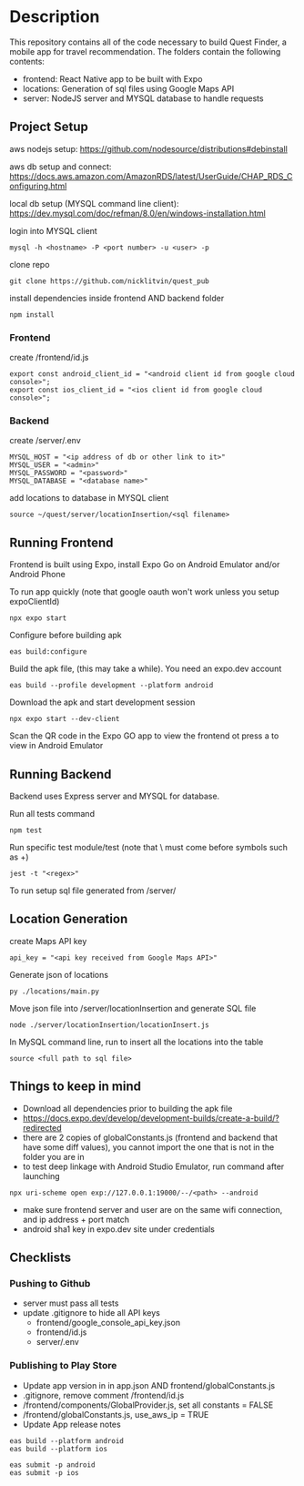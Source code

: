 # Description 

This repository contains all of the code necessary to build Quest Finder, a mobile app for travel recommendation. 
The folders contain the following contents:
- frontend: React Native app to be built with Expo
- locations: Generation of sql files using Google Maps API
- server: NodeJS server and MYSQL database to handle requests

## Project Setup

aws nodejs setup: https://github.com/nodesource/distributions#debinstall

aws db setup and connect: https://docs.aws.amazon.com/AmazonRDS/latest/UserGuide/CHAP_RDS_Configuring.html

local db setup (MYSQL command line client): https://dev.mysql.com/doc/refman/8.0/en/windows-installation.html 

login into MYSQL client 
```
mysql -h <hostname> -P <port number> -u <user> -p
```

clone repo
```
git clone https://github.com/nicklitvin/quest_pub
```

install dependencies inside frontend AND backend folder
```
npm install
```

### Frontend

create /frontend/id.js
```
export const android_client_id = "<android client id from google cloud console>";
export const ios_client_id = "<ios client id from google cloud console>";
```

### Backend 
create /server/.env 
```
MYSQL_HOST = "<ip address of db or other link to it>"
MYSQL_USER = "<admin>"
MYSQL_PASSWORD = "<password>"
MYSQL_DATABASE = "<database name>"
```

add locations to database in MYSQL client
```
source ~/quest/server/locationInsertion/<sql filename>
```

## Running Frontend 

Frontend is built using Expo, install Expo Go on Android Emulator and/or Android Phone

To run app quickly (note that google oauth won't work unless you setup expoClientId)
```
npx expo start
```

Configure before building apk
```
eas build:configure
```

Build the apk file, (this may take a while). You need an expo.dev account
```
eas build --profile development --platform android
```

Download the apk and start development session
```
npx expo start --dev-client
```

Scan the QR code in the Expo GO app to view the frontend ot press a to view in Android Emulator

## Running Backend

Backend uses Express server and MYSQL for database.

Run all tests command
```
npm test
```

Run specific test module/test (note that \ must come before symbols such as +)
```
jest -t "<regex>"
```

To run setup sql file generated from /server/

## Location Generation

create Maps API key
```
api_key = "<api key received from Google Maps API>"
```

Generate json of locations
```
py ./locations/main.py
```

Move json file into /server/locationInsertion and generate SQL file
```
node ./server/locationInsertion/locationInsert.js
```

In MySQL command line, run to insert all the locations into the table
```
source <full path to sql file>
```

## Things to keep in mind

- Download all dependencies prior to building the apk file
- https://docs.expo.dev/develop/development-builds/create-a-build/?redirected
- there are 2 copies of globalConstants.js (frontend and backend that have some diff values), you cannot import the one that is not in the folder you are in
- to test deep linkage with Android Studio Emulator, run command after launching 
```
npx uri-scheme open exp://127.0.0.1:19000/--/<path> --android
```
- make sure frontend server and user are on the same wifi connection, and ip address + port match
- android sha1 key in expo.dev site under credentials

## Checklists

### Pushing to Github
- server must pass all tests
- update .gitignore to hide all API keys
    - frontend/google_console_api_key.json
    - frontend/id.js
    - server/.env

### Publishing to Play Store
- Update app version in in app.json AND frontend/globalConstants.js
- .gitignore, remove comment /frontend/id.js 
- /frontend/components/GlobalProvider.js, set all constants = FALSE
- /frontend/globalConstants.js, use_aws_ip = TRUE
- Update App release notes
```
eas build --platform android
eas build --platform ios

eas submit -p android
eas submit -p ios
```
